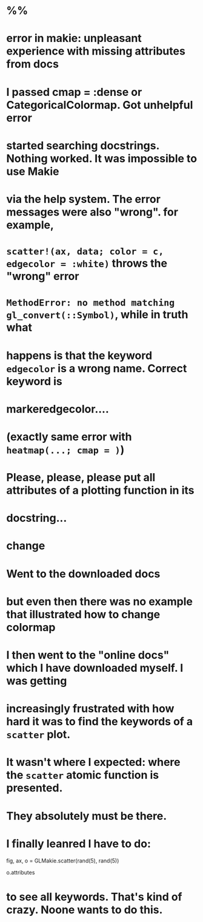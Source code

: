 # %%
# error in makie: unpleasant experience with missing attributes from docs
# I passed cmap = :dense or CategoricalColormap. Got unhelpful error
# started searching docstrings. Nothing worked. It was impossible to use Makie
# via the help system. The error messages were also "wrong". for example,
# `scatter!(ax, data; color = c, edgecolor = :white)` throws the "wrong" error
# `MethodError: no method matching gl_convert(::Symbol)`, while in truth what
# happens is that the keyword `edgecolor` is a wrong name. Correct keyword is 
#  markeredgecolor....
# (exactly same error with `heatmap(...; cmap = )`)

# Please, please, please put **all** attributes of a plotting function in its
# docstring...

# change
#  Went to the downloaded docs
# but even then there was no example that illustrated how to change colormap

# I then went to the "online docs" which I have downloaded myself. I was getting
# increasingly frustrated with how hard it was to find the keywords of a `scatter` plot.
# It wasn't where I expected: where the `scatter` atomic function is presented.
# They absolutely must be there.
# I finally leanred I have to do: 

fig, ax, o = GLMakie.scatter(rand(5), rand(5))

o.attributes

# to see all keywords. That's kind of crazy. Noone wants to do this.